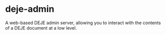 deje-admin
==========

A web-based DEJE admin server, allowing you to interact with the contents of a DEJE document at a low level.

